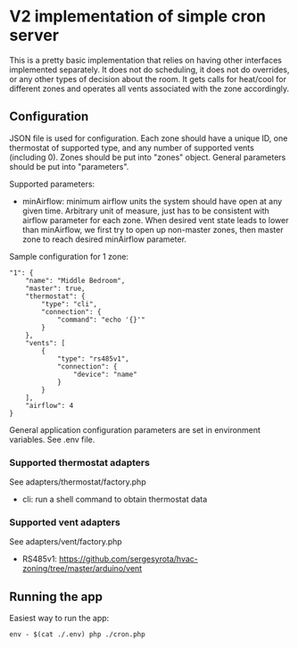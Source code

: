 # V2 implementation of simple cron server

This is a pretty basic implementation that relies on having other interfaces implemented separately. It does not do scheduling, it does not do overrides, or any other types of decision about the room. It gets calls for heat/cool for different zones and operates all vents associated with the zone accordingly.

## Configuration

JSON file is used for configuration. Each zone should have a unique ID, one thermostat of supported type, and any number of supported vents (including 0). Zones should be put into "zones" object. General parameters should be put into "parameters".

Supported parameters:

 * minAirflow: minimum airflow units the system should have open at any given time. Arbitrary unit of measure, just has to be consistent with airflow parameter for each zone. When desired vent state leads to lower than minAirflow, we first try to open up non-master zones, then master zone to reach desired minAirflow parameter.

Sample configuration for 1 zone:

    "1": {
        "name": "Middle Bedroom",
        "master": true,
        "thermostat": {
            "type": "cli",
            "connection": {
                "command": "echo '{}'"
            }
        },
        "vents": [
            {
                "type": "rs485v1",
                "connection": {
                    "device": "name"
                }
            }
        ],
        "airflow": 4
    }

General application configuration parameters are set in environment variables. See .env file.

### Supported thermostat adapters

See adapters/thermostat/factory.php

 * cli: run a shell command to obtain thermostat data

### Supported vent adapters

See adapters/vent/factory.php

 * RS485v1: https://github.com/sergesyrota/hvac-zoning/tree/master/arduino/vent

## Running the app

Easiest way to run the app:

    env - $(cat ./.env) php ./cron.php
